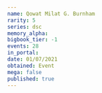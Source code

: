 ```yaml
---
name: Qowat Milat G. Burnham
rarity: 5
series: dsc
memory_alpha:
bigbook_tier: -1
events: 28
in_portal:
date: 01/07/2021
obtained: Event
mega: false
published: true
---
```



